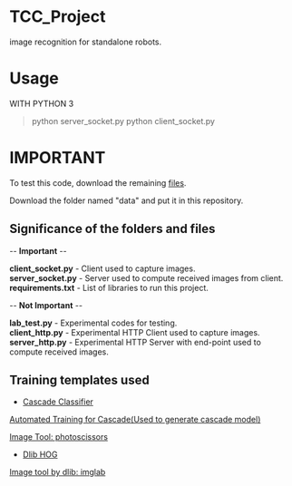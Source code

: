 # TCC_Project
image recognition for standalone robots. 

# Usage
WITH PYTHON 3
> python server_socket.py
> python client_socket.py


# IMPORTANT

To test this code, download the remaining [files](https://drive.google.com/drive/folders/1h2Adn51Qroy4c28bU-WqoYPwIjTeI3aW?usp=sharing).

Download the folder named "data" and put it in this repository.

## Significance of the folders and files

-- **Important** --

**client_socket.py** - Client used to capture images.<br>
**server_socket.py** - Server used to compute received images from client.<br>
**requirements.txt** - List of libraries to run this project.<br>

-- **Not Important** -- 

**lab_test.py** - Experimental codes for testing.<br>
**client_http.py** - Experimental HTTP Client used to capture images.<br>
**server_http.py** - Experimental HTTP Server with end-point used to compute received images.<br>



## Training templates used

- [Cascade Classifier](https://docs.opencv.org/master/dc/d88/tutorial_traincascade.html)

[Automated Training for Cascade(Used to generate cascade model)](https://github.com/IgorFachini/Create-Custom-Haar-Cascade)

[Image Tool: photoscissors](https://online.photoscissors.com/)

- [Dlib HOG](http://blog.dlib.net/2014/02/dlib-186-released-make-your-own-object.html)

[Image tool by dlib: imglab](https://github.com/NaturalIntelligence/imglab)
